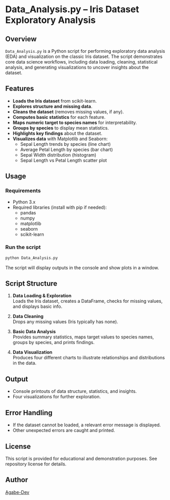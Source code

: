 # Data_Analysis.py – Iris Dataset Exploratory Analysis

## Overview

`Data_Analysis.py` is a Python script for performing exploratory data analysis (EDA) and visualization on the classic Iris dataset. The script demonstrates core data science workflows, including data loading, cleaning, statistical analysis, and generating visualizations to uncover insights about the dataset.

## Features

- **Loads the Iris dataset** from scikit-learn.
- **Explores structure and missing data**.
- **Cleans the dataset** (removes missing values, if any).
- **Computes basic statistics** for each feature.
- **Maps numeric target to species names** for interpretability.
- **Groups by species** to display mean statistics.
- **Highlights key findings** about the dataset.
- **Visualizes data** with Matplotlib and Seaborn:
  - Sepal Length trends by species (line chart)
  - Average Petal Length by species (bar chart)
  - Sepal Width distribution (histogram)
  - Sepal Length vs Petal Length scatter plot

## Usage

### Requirements

- Python 3.x
- Required libraries (install with pip if needed):
  - pandas
  - numpy
  - matplotlib
  - seaborn
  - scikit-learn

### Run the script

```bash
python Data_Analysis.py
```

The script will display outputs in the console and show plots in a window.

## Script Structure

1. **Data Loading & Exploration**  
   Loads the Iris dataset, creates a DataFrame, checks for missing values, and displays basic info.

2. **Data Cleaning**  
   Drops any missing values (Iris typically has none).

3. **Basic Data Analysis**  
   Provides summary statistics, maps target values to species names, groups by species, and prints findings.

4. **Data Visualization**  
   Produces four different charts to illustrate relationships and distributions in the data.

## Output

- Console printouts of data structure, statistics, and insights.
- Four visualizations for further exploration.

## Error Handling

- If the dataset cannot be loaded, a relevant error message is displayed.
- Other unexpected errors are caught and printed.

## License

This script is provided for educational and demonstration purposes. See repository license for details.

## Author

[Agabe-Dev](https://github.com/Agabe-Dev)

